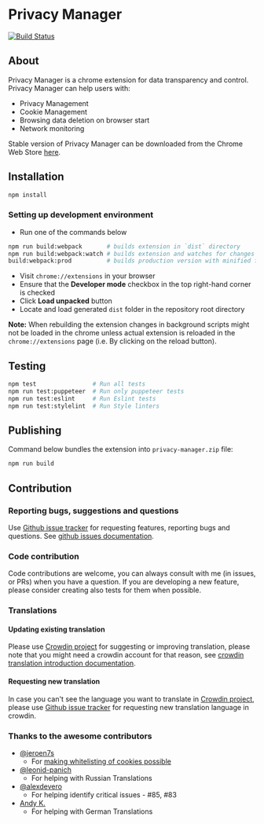 # Privacy Manager

[![Build Status](https://travis-ci.com/Privacy-Managers/Privacy-Manager.svg?branch=release)](https://travis-ci.com/Privacy-Managers/Privacy-Manager)

## About

Privacy Manager is a chrome extension for data transparency and control.
Privacy Manager can help users with:

- Privacy Management
- Cookie Management
- Browsing data deletion on browser start
- Network monitoring

Stable version of Privacy Manager can be downloaded from the Chrome Web Store
[here](https://chrome.google.com/webstore/detail/privacy-manager/giccehglhacakcfemddmfhdkahamfcmd).

## Installation

```bash
npm install
```

### Setting up development environment

- Run one of the commands below
```bash
npm run build:webpack       # builds extension in `dist` directory
npm run build:webpack:watch # builds extension and watches for changes 
build:webpack:prod          # builds production version with minified files
```
- Visit `chrome://extensions` in your browser
- Ensure that the **Developer mode** checkbox in the top right-hand corner is
  checked
- Click **Load unpacked** button
- Locate and load generated `dist` folder in the repository root directory

**Note:** When rebuilding the extension changes in background scripts might not
be loaded in the chrome unless actual extension is reloaded in the
`chrome://extensions` page (i.e. By clicking on the reload button).

## Testing

```bash
npm test                # Run all tests
npm run test:puppeteer  # Run only puppeteer tests
npm run test:eslint     # Run Eslint tests
npm run test:stylelint  # Run Style linters
```

## Publishing

Command below bundles the extension into `privacy-manager.zip` file:
```bash
npm run build
```

## Contribution

### Reporting bugs, suggestions and questions

Use [Github issue tracker](https://github.com/Manvel/Privacy-Manager/issues) for
requesting features, reporting bugs and questions. See [github issues
documentation](https://guides.github.com/features/issues/).

### Code contribution

Code contributions are welcome, you can always consult with me (in issues, or
PRs) when you have a question. If you are developing a new feature, please
consider creating also tests for them when possible.

### Translations

#### Updating existing translation

Please use [Crowdin project](https://crowdin.com/project/privacy-manager) for
suggesting or improving translation, please note that you might need a crowdin
account for that reason, see [crowdin translation introduction
documentation](https://support.crowdin.com/crowdin-intro/).

#### Requesting new translation

In case you can't see the language you want to translate in [Crowdin
project](https://crowdin.com/project/privacy-manager), please use [Github issue
tracker](https://github.com/Manvel/Privacy-Manager/issues) for requesting new
translation language in crowdin.

### Thanks to the awesome contributors

- [@jeroen7s](https://github.com/jeroen7s)
  - For [making whitelisting of cookies possible](https://github.com/Manvel/Privacy-Manager/pull/31)
- [@leonid-panich](https://github.com/leonid-panich)
  - For helping with Russian Translations
- [@alexdevero](https://github.com/alexdevero)
  - For helping identify critical issues - #85, #83
- [Andy K.](https://crowdin.com/profile/AndyKl)
  - For helping with German Translations
